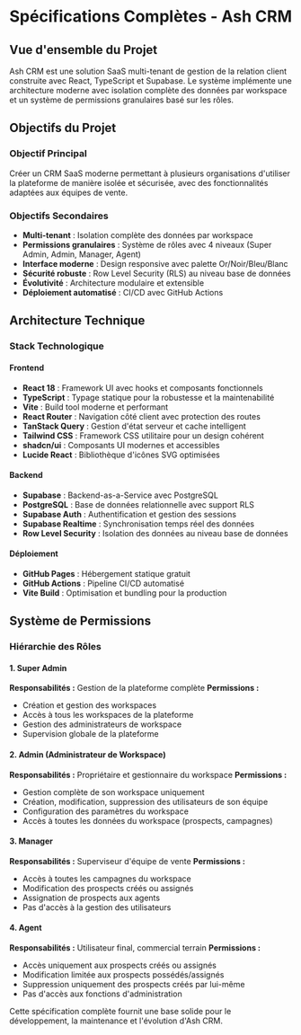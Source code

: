 # Spécifications Complètes - Ash CRM

## Vue d'ensemble du Projet

Ash CRM est une solution SaaS multi-tenant de gestion de la relation client construite avec React, TypeScript et Supabase. Le système implémente une architecture moderne avec isolation complète des données par workspace et un système de permissions granulaires basé sur les rôles.

## Objectifs du Projet

### Objectif Principal
Créer un CRM SaaS moderne permettant à plusieurs organisations d'utiliser la plateforme de manière isolée et sécurisée, avec des fonctionnalités adaptées aux équipes de vente.

### Objectifs Secondaires
- **Multi-tenant** : Isolation complète des données par workspace
- **Permissions granulaires** : Système de rôles avec 4 niveaux (Super Admin, Admin, Manager, Agent)
- **Interface moderne** : Design responsive avec palette Or/Noir/Bleu/Blanc
- **Sécurité robuste** : Row Level Security (RLS) au niveau base de données
- **Évolutivité** : Architecture modulaire et extensible
- **Déploiement automatisé** : CI/CD avec GitHub Actions

## Architecture Technique

### Stack Technologique

#### Frontend
- **React 18** : Framework UI avec hooks et composants fonctionnels
- **TypeScript** : Typage statique pour la robustesse et la maintenabilité
- **Vite** : Build tool moderne et performant
- **React Router** : Navigation côté client avec protection des routes
- **TanStack Query** : Gestion d'état serveur et cache intelligent
- **Tailwind CSS** : Framework CSS utilitaire pour un design cohérent
- **shadcn/ui** : Composants UI modernes et accessibles
- **Lucide React** : Bibliothèque d'icônes SVG optimisées

#### Backend
- **Supabase** : Backend-as-a-Service avec PostgreSQL
- **PostgreSQL** : Base de données relationnelle avec support RLS
- **Supabase Auth** : Authentification et gestion des sessions
- **Supabase Realtime** : Synchronisation temps réel des données
- **Row Level Security** : Isolation des données au niveau base de données

#### Déploiement
- **GitHub Pages** : Hébergement statique gratuit
- **GitHub Actions** : Pipeline CI/CD automatisé
- **Vite Build** : Optimisation et bundling pour la production

## Système de Permissions

### Hiérarchie des Rôles

#### 1. Super Admin
**Responsabilités :** Gestion de la plateforme complète
**Permissions :**
- Création et gestion des workspaces
- Accès à tous les workspaces de la plateforme
- Gestion des administrateurs de workspace
- Supervision globale de la plateforme

#### 2. Admin (Administrateur de Workspace)
**Responsabilités :** Propriétaire et gestionnaire du workspace
**Permissions :**
- Gestion complète de son workspace uniquement
- Création, modification, suppression des utilisateurs de son équipe
- Configuration des paramètres du workspace
- Accès à toutes les données du workspace (prospects, campagnes)

#### 3. Manager
**Responsabilités :** Superviseur d'équipe de vente
**Permissions :**
- Accès à toutes les campagnes du workspace
- Modification des prospects créés ou assignés
- Assignation de prospects aux agents
- Pas d'accès à la gestion des utilisateurs

#### 4. Agent
**Responsabilités :** Utilisateur final, commercial terrain
**Permissions :**
- Accès uniquement aux prospects créés ou assignés
- Modification limitée aux prospects possédés/assignés
- Suppression uniquement des prospects créés par lui-même
- Pas d'accès aux fonctions d'administration

Cette spécification complète fournit une base solide pour le développement, la maintenance et l'évolution d'Ash CRM.